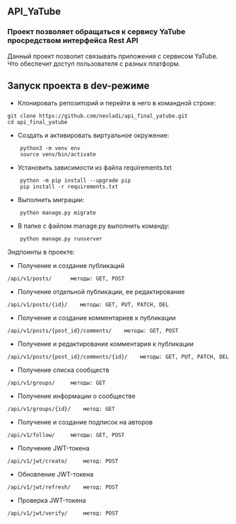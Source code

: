 ## API_YaTube
### Проект позволяет обращаться к сервису YaTube просредством интерфейса Rest API
Данный проект позволит связывать приложения с сервисом YaTube. Что обеспечит доступ пользователя с разных платформ.

## Запуск проекта в dev-режиме

- Клонировать репозиторий и перейти в него в командной строке:
```
git clone https://github.com/nevladi/api_final_yatube.git 
cd api_final_yatube

```

- Cоздать и активировать виртуальное окружение:
```
    python3 -m venv env
    source venv/bin/activate
```
- Установить зависимости из файла requirements.txt
```
    python -m pip install --upgrade pip
    pip install -r requirements.txt
```
- Выполнить миграции:
```
    python manage.py migrate
```

- В папке с файлом manage.py выполнить команду:
```
    python manage.py runserver
```

Эндпоинты в проекте:
- Получение и создание публикаций
```
/api/v1/posts/      методы: GET, POST
```
- Получение отдельной публикации, ее редактирование
```
/api/v1/posts/{id}/    методы: GET, PUT, PATCH, DEL
```
- Получение и создание комментариев к публикации
```
/api/v1/posts/{post_id}/comments/    методы: GET, POST
```
- Получение и редактирование комментария к публикации
```
/api/v1/posts/{post_id}/comments/{id}/    методы: GET, PUT, PATCH, DEL
```
- Получение списка сообществ
```
/api/v1/groups/     методы: GET
```
- Получение информации о сообществе
```
/api/v1/groups/{id}/    метод: GET
```
- Получение и создание подписок на авторов
```
/api/v1/follow/     методы: GET, POST
```
- Получение JWT-токена
```
/api/v1/jwt/create/     метод: POST
```
- Обновление JWT-токена
```
/api/v1/jwt/refresh/    метод: POST
```
- Проверка JWT-токена
```
/api/v1/jwt/verify/     метод: POST
```
